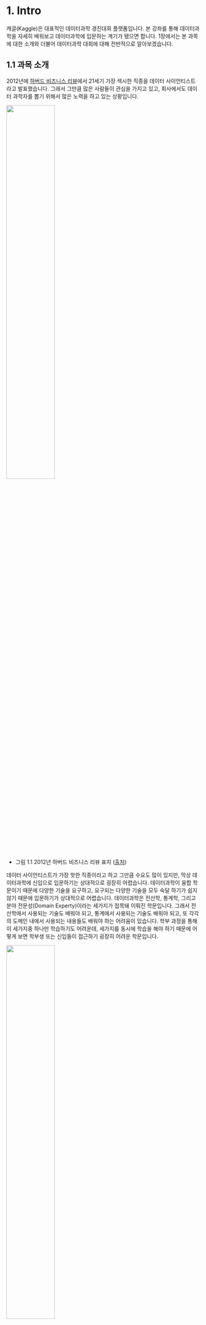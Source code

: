 # 1. Intro
캐글(Kaggle)은 대표적인 데이터과학 경진대회 플랫폼입니다. 본 강좌를 통해 데이터과학을 자세히 배워보고 데이터과학에 입문하는 계기가 됐으면 합니다. 1장에서는 본 과목에 대한 소개와 더불어 데이터과학 대회에 대해 전반적으로 알아보겠습니다. 

## 1.1 과목 소개
2012년에 [하버드 비즈니스 리뷰](https://hbr.org/2012/10/data-scientist-the-sexiest-job-of-the-21st-century)에서 21세기 가장 섹시한 직종을 데이터 사이언티스트라고 발표했습니다. 그래서 그만큼 많은 사람들이 관심을 가지고 있고, 회사에서도 데이터 과학자를 뽑기 위해서 많은 노력을 하고 있는 상황입니다.

<img src="https://github.com/kaggler-tv/dku-kaggle-class/blob/master/course-website/imgs/ch01-img01.JPG?raw=true" width="50%" height="50%" />

- 그림 1.1 2012년 하버드 비즈니스 리뷰 표지 ([출처](https://docs.google.com/presentation/d/1JY3LBjrSNqaQqJTe1FkR0Q7s_4viji7z11CepfLWFNw/edit))

데이터 사이언티스트가 가장 핫한 직종이라고 하고 그만큼 수요도 많이 있지만, 막상 데이터과학에 신입으로 입문하기는 상대적으로 굉장히 어렵습니다. 데이터과학이 융합 학문이기 때문에 다양한 기술을 요구하고, 요구되는 다양한 기술을 모두 숙달 하기가 쉽지 않기 때문에 입문하기가 상대적으로 어렵습니다. 데이터과학은 전산학, 통계학, 그리고 분야 전문성(Domain Experty)이라는 세가지가 접목돼 이뤄진 학문입니다. 그래서 전산학에서 사용되는 기술도 배워야 되고, 통계에서 사용되는 기술도 배워야 되고, 또 각각의 도메인 내에서 사용되는 내용들도 배워야 하는 어려움이 있습니다. 학부 과정을 통해 이 세가지중 하나만 학습하기도 어려운데, 세가지를 동시에 학습을 해야 하기 때문에 어떻게 보면 학부생 또는 신입들이 접근하기 굉장히 어려운 학문입니다.  

<img src="https://github.com/kaggler-tv/dku-kaggle-class/blob/master/course-website/imgs/ch01-img02.JPG?raw=true" width="50%" height="50%" />

- 그림 1.2 데이터 사이언티스트 벤 다이어그램 ([출처](https://docs.google.com/presentation/d/1JY3LBjrSNqaQqJTe1FkR0Q7s_4viji7z11CepfLWFNw/edit))

그럼에도 불구하고 데이터과학에 관심이 있어서 접근하고자 한다면, 캐글과 같은 데이터과학 대회를 통해 접근하는것이 가장 효율적이라고 생각합니다. 그래서 본 강좌에서는 데이터과학에 필요한 각종 알고리즘과 분석 기법 그리고 소프트웨어에 대해서 학습할 예정이며, 학습한 내용을 대회에 직접 적용해 보는 시간을 갖겠습니다. 이렇게 대회에 직접 적용을 해봄으로써 데이터과학에 입문 하실 수 있는 기초를 마련해 드리고자 합니다. 

본 강좌에서는 머신러닝 알고리즘에 대한 학문적인 배경, 그리고 프로그래밍 입문 내용들은 다루지 않을 예정입니다. 해당 내용은 다른 강좌를 통해 수강하시기를 바랍니다. 

## 1.2 데이터과학 대회 
1.2절에서는 데이터과학 대회 전반에 대해 소개드리도록 하겠습니다. 대회 참여를 권하는 이유, 왜 지금이 참여하기 적절한 시기인지, 데이터과학 대회 사례, 데이터과학 대회의 역사, 그리고 대회 형식에 대해 알아보겠습니다.

### 1.2.1 왜 참여하는가?
데이터과학 대회 참여를 권하는 이유는 4가지가 있습니다. 첫번째는 재미있기 때문입니다. 많은 분들께서 게임 또는 스포츠를 직접 하거나 관람하는 것을 좋아하실 겁니다. 게임이나 스포츠를 즐겨하는 이유는 다른 사람들과 경쟁하는게 재미있기 때문일 것입니다. 또는 해당 게임 내에서 본인의 실력이 향상되는것 자체가 즐겁기 때문일 것입니다. 그런 것과 마찬가지로 데이터과학 대회에 참여함으로써 다른 사람들과 경쟁도 하고 협동도 할 수 있으며, 동시에 본인의 실력이 향상되는 것도 경험할 수가 있습니다. 가장 매력적인 부분은 본인의 실력이 향상 됐을때 본인의 경력과 진로에 직접적인 도움이 된다는 것입니다. 게임에서 본인 실력 향상은 본인의 경력과 진로에 직접적인 도움이 되지 않을 수 있지만, 데이터과학 대회에서는 본인의 성적이 올라갈 수록 본인 경력에 직접적인 도움이 됩니다. 데이터과학 대회에 참여하면 재미도 있고 경력에 도움도 되는 1석 2조의 효과가 있어 대회 참여를 권합니다. 

두번째 이유는 배움을 위해서 참여를 권장드립니다. 1.1절에서 언급한 것처럼 데이터과학은 여러 학문이 융합된 학문이다 보니 배워야 할게 너무 많아 전문성을 가지기가 상당히 어렵습니다. 하나하나를 제대로 배우는 게 상당히 쉽지 않은데, 데이터과학 대회에 참가를 한다면 정말 다양한 데이터와 데이터과학 문제들을 직접 접하면서 배울 수 있는 아주 좋은 기회를 제공해 줍니다. 또한 어떤 데이터에는 어떤 알고리즘을 적용해야 하는 것을 학교 수업을 통해서 배우기가 쉽지 않은데, 여러 대회에 참가를 해보면 그것이 직접 몸으로 체감이 되고 다른 사용자들이 공유해 주는 코드를 통해서 데이터와 알고리즘의 적합성에 대해 쉽게 배울 수 있는 기회가 제공됩니다. 또한 데이터과학 에서는 알고리즘 만 중요한 게 아니라 데이터를 어떤식으로 처리하고 분석하고 마지막으로 알고리즘을 적용하는 전반적인 접근 방식이 중요합니다. 이러한 접근 방식에 대해서 가르쳐 줄 수 있는 환경이 그렇게 많지가 않습니다. 회사에 가도 전반적인 접근 방식은 직접 일을 하면서 배울 수 있는 것이라서 수업에서 배우기가 쉽지 않습니다. 하지만 데이터과학 대회에 참가를 하면 정말 다양한 접근 방식을 비교적 짧은 기간 내 많이 배울 수 있습니다. 그러므로 데이터과학 이라는 복잡한 학문을 배우기에 가장 적합한 환경을 제공해 주는것이 데이터과학 대회라고 볼 수 있습니다.

세번째 이유는 전 세계의 데이터 과학자들과 교류 할 수 있는 계기가 될 수 있기 때문에 참여를 권장드립니다. 그림 1.3에서 가장 우측에는 남미 출신으로 캐글에서 가장 좋은 성적을 거둔 [Gilberto Titericz](https://www.kaggle.com/titericz)라는 데이터 과학자이고, 우측에서 두번째는 인도 출신으로 캐글에서 가장 높은 랭크에 올라간 [Abhishek Thakur](https://www.kaggle.com/abhishek)라는 데이터 과학자이고, 마지막으로 좌측에서 두번째는 그리스 출신으로 유럽에서 가장 높은 랭크에 있는 [Marios Michailidis](https://www.kaggle.com/kazanova)라는 데이터 과학자입니다. 이처럼 전 세계에 있는 뛰어난 데이터 과학자들과 이제 친분을 쌓고 교류를 할 수 있는 기회가 될 수 있습니다. 

<img src="https://github.com/kaggler-tv/dku-kaggle-class/blob/master/course-website/imgs/ch01-img03.JPG?raw=true" width="50%" height="50%" />

- 그림 1.3 전 세계의 데이터 과학자들 ([출처](https://docs.google.com/presentation/d/1JY3LBjrSNqaQqJTe1FkR0Q7s_4viji7z11CepfLWFNw/edit))


마지막으로 대회 참여가 궁긍적으로 본인의 경력 개발에 큰 도움을 주기 때문에 권장드립니다. 회사에 입사를 하거나 이직을 할 시에 본인의 출신 학교 또는 과거에 다닌 직장보다, 대회에서 우승을 하거나 좋은 성적을 거둔 기록이 더 도움이 될 수 있습니다. 그렇기 때문에 나중에 데이터 과학자로 취직을 희망하시는 분들께서는 경력 개발을 위해 데이터 과학 대회에 참여 하시는 것을 적극 추천드립니다.

### 1.2.2 왜 참여하기 적절한 시기인가?
데이터과학 대회에 참여를 권하는 다른 이유 중 하나는 지금이 바로 대회에 참가하기 가장 좋은 시기이기 때문입니다. 불과 10년 전만 해도 머신러닝 백그라운드가 없는 일반인이 데이터과학 대회에 참가를 해서 데이터과학에 입문 한다는게 굉장히 어려웠습니다. 그런데 지금은 상황이 많이 달라져서 머신러닝 또는 통계학적인 백그라운드가 없다고 하더라도 데이터과학 대회를 통해 데이터 과학에 입문하기 굉장히 좋은 상황이 됐습니다. 적절한 시기가 온 것에는 6가지 이유가 있습니다. 

첫번째로 각종 다양한 데이터셋이 많이 공개돼 있습니다. 예를 들어 예전에는 의료 데이터 분석하는 것을 배우고 싶을 때, 의료 데이터를 구하는게 쉽지 않았습니다. 병원에 취직을 하거나 의료 회사에 취직을 해야만 의료 데이터에 접근할 수가 있었는데, 지금은 손쉽게 데이터 대회 플랫폼에 가서 검색만 하면 각종 의료 데이터에 접근할 수가 있습니다. 

<img src="https://github.com/kaggler-tv/dku-kaggle-class/blob/master/course-website/imgs/ch01-img04.JPG?raw=true" width="50%" height="50%" />

- 그림 1.4 공개된 데이터셋 ([출처](https://docs.google.com/presentation/d/1JY3LBjrSNqaQqJTe1FkR0Q7s_4viji7z11CepfLWFNw/edit))

두번째는 최신 연구결과에 대한 정보에 누구든 접근할 수 있기 때문입니다. 예전에는 데이터과학의 최신 내용을 배우기 위해 해당 학회에 참가를 해서 다른 과학자들이 발표하는 내용을 접해야 최신 연구들에 대해 배우고 적용할 수 있었습니다. 지금은 각종 학회에 논문을 제출하기 전에 [arxiv.org](https://arxiv.org/)라고 하는 온라인 사이트에 먼저 논문을 공개한 후 학회에 제출하는 식으로 트렌드가 바꼈습니다. 그래서 이제 최신 논문들을 온라인 인터넷 상에서 누구나 무료로 최신 논문들을 볼 수 있게 됐습니다. 그래서 데이터과학에 입문하기 굉장히 좋은 시기입니다. 

<img src="https://github.com/kaggler-tv/dku-kaggle-class/blob/master/course-website/imgs/ch01-img05.JPG?raw=true" width="50%" height="50%" />

- 그림 1.5 arxiv.org에 공개된 논문 ([출처](https://docs.google.com/presentation/d/1JY3LBjrSNqaQqJTe1FkR0Q7s_4viji7z11CepfLWFNw/edit))


세번째로는 오픈 소스 코드가 다 공개돼 있기 때문입니다. 예전에는 최신 연구 결과가 논문으로 나왔다 하더라도 논문에 나온 연구 결과를 직접 코드로 모두 구현했어야 했습니다. 요즘은 논문을 구현한 코드를 저자가 오픈 소스로 [Github](https://github.com/)에 공개하는게 트렌드입니다. 그래서 머신러닝 분야의 가장 최신 연구 결과들은 해당 코드를 Github에 가면 얼마든지 다운로드해서 실행해볼 수 있습니다. 연구 결과도 무료로 접근할 수 있고, 그것에 대한 코드도 무료로 다운로드 받을 수 있는 상황입니다. 

<img src="https://github.com/kaggler-tv/dku-kaggle-class/blob/master/course-website/imgs/ch01-img06.JPG?raw=true" width="50%" height="50%" />

- 그림 1.6 Github에 공개된 소스코드 ([출처](https://docs.google.com/presentation/d/1JY3LBjrSNqaQqJTe1FkR0Q7s_4viji7z11CepfLWFNw/edit))

네번째로는 오픈 소스 소프트웨어가 일반화됐기 때문입니다. 예전에는 데이터과학 대회에 참가하는 사람들이 자기가 사용할 알고리즘을 직접 구현해서 참가해야 했습니다. 그래서 대회에서 수상하는 사람들은 최신 알고리즘을 잘 구현할 수 있는 사람들이 였습니다. 요즘은 가장 최신 알고리즘들이 오픈 소스로 공개돼 있습니다. 그래서 Tensorflow, PyTorch, scikit-learn, xgboost, 그리고 lightgbm 이런 것들이 전부 오픈 소스 소프트웨어로 누구나 인터넷에서 다운로드 받아 자신의 컴퓨터에 설치를 할 수 있습니다. 그래서 해당 알고리즘을 데이터셋에 적용해서 누구나 괜찮은 성능의 모델을 구축해볼 수 있는 소프트웨어들이 다 공개돼 있습니다. 

<img src="https://github.com/kaggler-tv/dku-kaggle-class/blob/master/course-website/imgs/ch01-img07.JPG?raw=true" width="50%" height="50%" />

- 그림 1.7 각종 오픈소스 라이브러리 ([출처](https://docs.google.com/presentation/d/1JY3LBjrSNqaQqJTe1FkR0Q7s_4viji7z11CepfLWFNw/edit))

다섯번째로는 일반인이 접근할 수 있는 하드웨어 가격이 굉장히 떨어졌고 성능이 좋아졌습니다. 예전에는 슈퍼컴퓨터 또는 굉장히 성능이 좋은 서버를 가지고 있는 대학 아니면 구글, 페이스북과 같은 유수 회사에 일하는 사람들만 큰 모델들과 최신 모델들을 돌릴 수 있었습니다. 요즘은 100만원 정도, 또는 50만원에서 60만원 정도의 Nvidia GPU 그래픽 카드를 설치하면 웬만한 최신 연구 결과 성과를 내는 알고리즘 및 소프트웨어들을 직접 실행시켜볼 수 있습니다. 그래서 컴퓨터를 자신이 조립해서 유수 대기업 또는 대학 연구소와 경쟁 해보는게 가능해졌습니다.

<img src="https://github.com/kaggler-tv/dku-kaggle-class/blob/master/course-website/imgs/ch01-img08.JPG?raw=true" width="50%" height="50%" />

- 그림 1.8 저렴하면서도 성능이 좋은 하드웨어 ([출처](https://docs.google.com/presentation/d/1JY3LBjrSNqaQqJTe1FkR0Q7s_4viji7z11CepfLWFNw/edit))

마지막으로는 클라우드 플랫폼의 등장입니다. 클라우드 플랫폼 덕분에 100만원 정도의 컴퓨터를 조립할 예산이 없어도 대기업과 경쟁할 수 있는 시대가 왔습니다. Amazon AWS, Microsoft Azure, Google Cloud Platform과 같은 클라우드 플랫폼을 활용해 사용한 시간만큼 시간당 1만원, 2만원씩 내면서 최상의 하드웨어를 얼마든지 빌려 사용할 수 있습니다. 실제로 어떤 알고리즘 대회에서 구글과 경쟁해서 구글을 이긴 팀이 있었는데, 해당 팀은 자체 하드웨어를 쓴게 아니라 Amazon AWS에서 4만원 정도를 지불해 서버를 빌려서 구글을 경쟁에서 이겼습니다. 즉, 누구나 구글이나 페이스북 같은 대기업 또는 MIT, 스탠포드와 같은 우수 대학 연구소와 경쟁 할 수 있는 시기가 왔습니다. 그래서 꼭 대기업만 데이터과학 대회에서 좋은 성능을 내고 수상할 수 있는 시기가 아니라 일반인들도 오픈 데이터 오픈 소스 소프트웨어, 클라우드 플랫폼을 잘 활용하기만 한다면 대기업 못지 않은 성과를 낼 수 있는 시대입니다. 

<img src="https://github.com/kaggler-tv/dku-kaggle-class/blob/master/course-website/imgs/ch01-img09.JPG?raw=true" width="50%" height="50%" />

- 그림 1.9 주요 클라우드 플랫폼 ([출처](https://docs.google.com/presentation/d/1JY3LBjrSNqaQqJTe1FkR0Q7s_4viji7z11CepfLWFNw/edit))

그래서 지금이 데이터과학에 입문하기 가장 좋은 시기고, 데이터과학 대회에 참여하기 가장 좋은 시기라고 볼 수 있습니다. 여러분도 이번 기회에 데이터과학 대회에 모두 입문해 보시길 바랍니다.

### 1.2.3 데이터과학 대회 사례
데이터과학 대회 및 오픈소스와 공개된 최신 연구결과를 활용한 사례를 3.3절에서 확인해보겠습니다. 첫번째 사례는 마이크로소프트의 Imagine Cup입니다. 2018년도 Imagine Cup에서 우승한 팀이 스마트 팔(Smart Arm)이라는 제품을 개발해서 우승을 했습니다. 해당 제품은 머신러닝과 클라우드 플랫폼, 3d 프린터 등의 기술을 융합해서 구축한 솔루션입니다. 해당 제품은 3d 프린터로 만든 의수라고 볼 수 있는데, 의수 가운데에 카메라가 있어 어떤 물건을 집을 때 어느 정도의 힘을 사용해야 하는지를 머신 러닝 알고리즘으로 계산하고, 해당 힘을 가해서 물건을 집어 줍니다. 

<img src="https://github.com/kaggler-tv/dku-kaggle-class/blob/master/course-website/imgs/ch01-img10.JPG?raw=true" width="50%" height="50%" />

- 그림 1.10 Microsoft Imagine Cup ([출처](https://docs.google.com/presentation/d/1JY3LBjrSNqaQqJTe1FkR0Q7s_4viji7z11CepfLWFNw/edit))


두번째 사례는 안과 질환을 예측하는 어플리케이션(Eyeagnosis) 입니다. ([참고](https://www.sciencealert.com/this-teenage-girl-invented-a-brilliant-ai-based-app-that-can-quickly-diagnose-eye-disease)). 그림 1.11에 있는 학생은 고등학생입니다. 해당 학생은 스탠포드에서 나온 논문을 온라인으로 접하고, 인공지능 모델을 이용해서 안과 질환을 예측하는 논문을 보게 됐습니다. 그래서 해당 기술을 활용한 안과 질환을 진단하는 아이폰 앱을 개발하게 됐습니다. 또한 진단을 위해선 눈에 강한 빛을 쏴줘야 하는데, 3d 프린터를 활용한 돋보기를 구축해서, 아이폰의 플래쉬 빛을 더 강하게 만들어 눈에 쏘고, 아이폰 카마라를 활용해 이미지를 찍어 진단을 하는 방식입니다. 그래서 여기에도 그 오픈 소스 논문 그리고 텐서플로우 오픈 소스, 3d 프린터 그리고 앱까지 활용해 혁신적인 솔루션을 고등학생이 개발을 할 수 있었습니다. 

<img src="https://github.com/kaggler-tv/dku-kaggle-class/blob/master/course-website/imgs/ch01-img11.JPG?raw=true" width="50%" height="50%" />

- 그림 1.11 Eyeagnosis을 개발한 학생 ([출처](https://docs.google.com/presentation/d/1JY3LBjrSNqaQqJTe1FkR0Q7s_4viji7z11CepfLWFNw/edit))

세번째 사례는 클라우드 플랫폼을 활용해 4명의 소규모 집단이 구글을 이긴 사례입니다. ([참고1](https://www.theverge.com/2018/5/7/17316010/fast-ai-speed-test-stanford-dawnbench-google-intel), [참고2](https://www.fast.ai/2018/08/10/fastai-diu-imagenet/) ) 해당 대회는 약 130만개의 이미지를 1000개의 종류로 분류하는 대회였는데, 가장 빠르게 특정 성능을 웃도는 모델을 만드는 것이 목표였습니다.  그래서 구글이 자체 서버를 활용해 30분만에 해당 과업을 달성했습니다. 이런 구글 팀을 4명으로 구성된 소규모 팀이 AWS에서 40불 어치 GPU 자원을 활용해 알고리즘을 학습해서 18분만에 특정 성능을 웃도는 과업을 달성해서 구글을 이겼습니다.  구글이 학습한 시간의 60% 밖에 안되는 시간내에 알고리즘을 학습 시킨 것입니다. 

<img src="https://github.com/kaggler-tv/dku-kaggle-class/blob/master/course-website/imgs/ch01-img12.JPG?raw=true" width="50%" height="50%" />

- 그림 1.12 구글을 이긴 소규모 집단에 대한 기사 ([출처](https://docs.google.com/presentation/d/1JY3LBjrSNqaQqJTe1FkR0Q7s_4viji7z11CepfLWFNw/edit))

마지막 사례는 [Mikel Bober-Irizar](https://www.kaggle.com/anokas) 학생입니다. 해당 학생은 14살에 컴퓨터를 조립하던 아르바이트를 했습니다. 고등학교 때 비디오카드를 포함한 컴퓨터를 조립해주고 했는데, 자신한테 컴퓨터를 주문하는 사람들이 보니까 캐글이라는 머신 러닝 대회에 참가 하는 것을 알게 됐습니다. 그래서 자기도 자연스레 관심을 갖게 되어 대회 참가를 시작하게 됐습니다. 그 당시 해당 학생은 통계 및 머신러닝에 대한 배경이 전혀 없었습니다. 하지만 캐글 대회에 참여한지 3년 만에 플랫폼에서 가장 높은 등급인 컴피티션 그랜드마스터를 달성했습니다. 또한 구글에서 주최한 [Google Landmark Retrieval Challenge](https://www.kaggle.com/c/landmark-retrieval-challenge/leaderboard)에서도 1등을 해서 CVPR 학회에 초대를 받아 하와이에 가서 본인의 솔루션을 공개하고, 이런 업적들을 인정 받아 대학도 옥스포드에 있는 좋은 대학에 입하 허가도 받고 했습니다. 14살의 학생도 했기 때문에 이미 많은 것을 알고 있는 여러분들은 더 좋은 시작점에서 시작하는 것입니다. 그래서 여러분들도 이런 목표를 가지고 데이터 과학 대회에 한번 참여해보시기를 바랍니다. 

<img src="https://github.com/kaggler-tv/dku-kaggle-class/blob/master/course-website/imgs/ch01-img13.JPG?raw=true" />

- 그림 1.13 Mikel Bober-Irizar 캐글 프로필 ([출처](https://docs.google.com/presentation/d/1JY3LBjrSNqaQqJTe1FkR0Q7s_4viji7z11CepfLWFNw/edit))

결론적으로, 대학생이 혁신적인 제품을 만들기도 하고, 고등학생이 뛰어난 의료 솔루션을 개발하기도 하고, 대기업이 아니더라도 구글보다 뛰어난 솔루션을 개발 할 수도 있는 시대가 현재 도래했다고 볼 수 있습니다. 

그래서 여러분이 어떻게 잘 지금 그 활용 가능한 자원들을 잘 활용을 하냐 지금 굉장히 큰 그럼 의미 있는 일을 할 수 있는 그런 식이 작했다 한 거죠 그래서 데이터 과하게 여러분들이 꼭 입문을 해 보시기 바라고 데이터 과학 대회를 통해서 l 과하게 어떤 어 매스터 들이 표시기를 이제 팔은 아 이제 기원합니다 

그래서 제가 그 이렇게 길게 말씀을 드렸지만 궁극적으로 말씀드리고 싶은 것을 한 문장으로 줄인다 며 바로 당신도 할 수 있습니다 그래서 어 이번 그 수업에 참가하신 모든 학생 분들이 이 또한 기회를 통해서 데이터 과학 대회에 참가를 하시고 거기에서 좋은 성과를 거두시길 을 예 바릅니다

### 1.2.4 데이터과학 대회 역사
1.2.4절에서는 데이터과학 대회의 역사에 대해 소개해보겠습니다. 1997년에 지금과 같은 데이터과학 대회가 처음으로 개최됬는데, 그 때는 kdd라는 데이터 과학 쪽에 있는 가장 유명한 국제학회에서 매년 여는 정규 대회로 데이터과학 대회가 시작됐습니다. 해당 대회가 많이 알려지게 된 계기는 2006년에서 2009년 사이에 있었던 Netflix Grand Prize 라는 대회 때문이였습니다. 2006년에 있던 넷플릭스 대회는 그 당시 정말 파격적이었던 12억 정도의 상금을 가지고 개최가 됐습니다. 그 당시 목표가 Netflix의 추천 알고리즘의 성능을 10% 이상 향상시킨 팀에게 1 밀리언 달러 상금을 지급하는 목표를 가지고 개최된 대회였습니다. 무려 5만 팀이 넘는 팀이 참가를 하였고 3년 동안 추천 시스템 분야에 많은 기여를 한 대회로 아직도 회자되고 있습니다. 이 대회를 통해 정말 많은 사람들이 대회에 참가를 하기도 했고, 일반인에게 많이 알려지게 된 계기가 되었습니다 그래서 2009년에 해당 대회 끝나서 그 상금이 수여되고 바로 그 이듬해에 캐글이 시작됐습니다. 캐글은 현재 전 세계에서 가장 큰 데이터가 과학 플랫폼에되었고,  전 세계에서 500만명이 넘는 사람들이 캐글 플랫폼에서 대회를 참가하고 있습니다.

<img src="https://github.com/kaggler-tv/dku-kaggle-class/blob/master/course-website/imgs/ch01-img14.JPG?raw=true"  />

- 그림 1.14 데이터과학 경진대회 역사 ([출처](https://docs.google.com/presentation/d/1JY3LBjrSNqaQqJTe1FkR0Q7s_4viji7z11CepfLWFNw/edit))

한국에서는 2018년 8월에 시작된 데이콘이 가장  큰 플랫폼 입니다. 많은 한국 데이터 경진대회가 데이콘 플랫폼에서 현재 개최되고 있습니다. 캐글은 말씀 드린 것처럼 500만명이 넘는 회원을 보유하고 있고, 현재까지 2000개가 넘는 대회가 개최 되었고, 지금까지 지불한 총 상금 액수는 1200만 달러가 넘어갑니다.  큰 규모의 대회는 백만 달러가 넘어가는 대회도 있었고, 보통은 3만 달러에서 5만 달러 사이의 상금을 걸고 대회가 개최됩니다. 

그림 1.15는 2010년부터 현재까지 일어난 각종 대회를 나타낸 차트입니다. y축은 참가 팀의 개수를 보여주고, 원의 크기는 총 상금의 크기를 보여주고 있습니다. 2010년부터 지금까지 대회 개수도 늘어나고 참가 팀수도 늘어나고, 상금 액수도 전반적으로 증가하고 있는 것을 확인할 수 있습니다. 

<img src="https://github.com/kaggler-tv/dku-kaggle-class/blob/master/course-website/imgs/ch01-img15.JPG?raw=true"  />

- 그림 1.15 캐글에서 개최한 대회 정보 ([출처](https://docs.google.com/presentation/d/1JY3LBjrSNqaQqJTe1FkR0Q7s_4viji7z11CepfLWFNw/edit))

그림 1.16는 약간 오래된 그 자료입니다. 전 세계적으로 캐글 탑 랭커들의 분포를 정리한 차트입니다. 미국이 압도적으로 많고 그 다음에 러시아, 인도, 중국, 프랑스, 독일순이며 일본도 굉장히 많은 랭커를 보유하고 있습니다. 한국은 지금은 이 숫자보다 훨씬 많은 랭커분들이 계십니다. 이 자료는 1, 2년된 자료이긴 한데, 이 당시에는 한국 랭커분들이 몇 분 안계셨습니다. 

<img src="https://github.com/kaggler-tv/dku-kaggle-class/blob/master/course-website/imgs/ch01-img16.JPG?raw=true"  />

- 그림 1.16 국가별 캐글 탑 랭커 분포 ([출처](https://docs.google.com/presentation/d/1JY3LBjrSNqaQqJTe1FkR0Q7s_4viji7z11CepfLWFNw/edit))


한국에서 대표적인 데이터과학 대회 플랫폼인 데이콘은 현재까지 그 18,000팀이 이상이 참가했고,  30개가 넘는 대회가 개최가 되었습니다. 그리고 1억 5천만원 이상의 상금이 현재까지 지급 됐습니다. 현재도 여러 대회가 개최중입니다. 

### 1.2.5 데이터과학 대회 - 형식
이번 절에서는 데이터과학 대회의 형식을 살펴보겠습니다. 일반적으로 대회 기간에는 그 학습 데이터 세트의 feature와 label 값이 제공되며, 시험세트는 feature만 제공되고 label은 제공 되지 않습니다. 그래서 대회기간에는 시험세트에 대한 label을 예측을 해서 제출해야 합니다. 예측 값을 제출하면 공개 리더보드에 는 그 시험 데이터셋 일부에 대한 정답을 가지고 성적을 공개해줍니다. 대회가 끝나면 시험 데이터셋의 나머지 데이터를 가지고 점수를 매겨서 해당 점수로 최종 순위를 결정합니다. 그래서 대회 중에 자신의 팀이 상위에 랭크가 돼있더라도 실제 최종 순위는 변경될 수 있습니다. 그러므로 대회 기간 동안에 눈에 보이지 않는 비공개 리더보드에 최적화된 솔루션을 제출하는것이 대회의 목표라고 볼 수 있습니다. 

<img src="https://github.com/kaggler-tv/dku-kaggle-class/blob/master/course-website/imgs/ch01-img17.JPG?raw=true"  />

- 그림 1.17 데이터과학 대회 출제 형식 ([출처](https://docs.google.com/presentation/d/1JY3LBjrSNqaQqJTe1FkR0Q7s_4viji7z11CepfLWFNw/edit))


## 1.3 참고자료

이상으로 대회에 대한 소개를 마무리하고, 본 강의와 함께 참고자료로 사용하면 좋은 문헌들에 대해 소개드리겠습니다.

### 1.3.1 책
첫번째로 파이썬 라이브러리를 활용한 데이터분석 책입니다. 본 강의에서는 파이썬을 활용해 데이터 분석을 진행할 텐데, 이 때 필수적으로 필요한 라이브러리가 Pandas입니다. 파이썬 라이브러리를 활용한 데이터분석 책에선 Pandas 활용법을 소개하고 있습니다. 두번째 참고자료는 핸즈온 머신러닝 2판입니다. 해당 책에선 파이썬으로 머신러닝 알고리즘을 어떤 식으로 사용할 수 있는지, 그리고 각종 오픈소스 머신러닝 라이브러리에 대해 소개를 해주고 있는 책입니다. 세번째 책은 Approaching (Almost) Any Machine Learning Problem 책인데, 한글 번역본의 제목은 [머신러닝 마스터 클래스](http://www.yes24.com/Product/Goods/97559803)입니다. 이 책의 저자가 바로 3.1절에서 소개했던 인도에서 캐글 랭크가 가장 높은  [Abhishek Thakur](https://www.kaggle.com/abhishek)입니다. Abhishek은 대회 성적 뿐만 아니라 각종 자료를 잘 만들기로도 유명한 그랜드마스터 입니다. 그래서 이 책에는 실전에서 활용할 수 있는 굉장히 다양한 코드와 분석 기법 및 머신러닝 기법에 대해 소개하고 있기 때문에 참고하시면 좋은 자료가 될 수 있겠습니다. 

<img src="https://github.com/kaggler-tv/dku-kaggle-class/blob/master/course-website/imgs/ch01-img18.JPG?raw=true"  />

- 그림 1.18 강의와 함께 보면 좋은 참고문헌 ([출처](https://docs.google.com/presentation/d/1JY3LBjrSNqaQqJTe1FkR0Q7s_4viji7z11CepfLWFNw/edit))

정리하자면, Pandas 라이브러리에 대해 더 알아보고자 하시면 파이썬 라이브러리를 활용한 데이터 분석 책을, 머신러닝 라이브러리를 배우고자 하시면 핸즈온 머신러닝 2판을, 그리고 대회기법을 확인하고자 하시면 Approaching (Almost) Any Machine Learning 책을 참고하시면 도움 되겠습니다. 

### 1.3.2 온라인
그 외에도 온라인에도 여러가지 자료가 있습니다. 캐글 웹사이트에 있는 [Kaggle Courses](https://www.kaggle.com/learn/overview)에 데이터과학 입문을 위한 여러 자료들이 있습니다. 또한 페이스북에 캐글 코리아라는 페이스북 그룹이 있습니다. 해당 그룹에서 각종 대회에 대한 소식이나 자신이 배운 내용에 대해 활발하게 공유하는 그룹입니다. 또한 유튜브에 한국 캐글러로 유명하신 이유한 박사님의 채널에 많은 자료들이 공유가 돼있습니다. 여러 대회에 대한 팁과 강좌가 공유돼 있으니 확인하시면 도움 되겠습니다. 

<img src="https://github.com/kaggler-tv/dku-kaggle-class/blob/master/course-website/imgs/ch01-img19.JPG?raw=true"  />

- 그림 1.19 온라인에 공개된 각종 자료 ([출처](https://docs.google.com/presentation/d/1JY3LBjrSNqaQqJTe1FkR0Q7s_4viji7z11CepfLWFNw/edit))